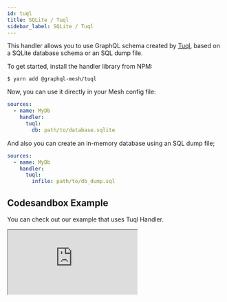 ```yaml
---
id: tuql
title: SQLite / Tuql
sidebar_label: SQLite / Tuql
---
```


This handler allows you to use GraphQL schema created by [Tuql](https://github.com/bradleyboy/tuql), based on a SQLite database schema or an SQL dump file.

To get started, install the handler library from NPM:

```
$ yarn add @graphql-mesh/tuql
```

Now, you can use it directly in your Mesh config file:

```yml
sources:
  - name: MyDb
    handler:
      tuql:
        db: path/to/database.sqlite
```

And also you can create an in-memory database using an SQL dump file;

```yml
sources:
  - name: MyDb
    handler:
      tuql:
        infile: path/to/db_dump.sql
```

## Codesandbox Example

You can check out our example that uses Tuql Handler.

<iframe
     src="https://codesandbox.io/embed/github/Urigo/graphql-mesh/tree/master/examples/sqlite-chinook?fontsize=14&hidenavigation=1&theme=dark&module=%2F.meshrc.yml"
     style={{width:"100%", height:"500px", border:"0", borderRadius: "4px", overflow:"hidden"}}
     title="chinook-example"
     allow="geolocation; microphone; camera; midi; vr; accelerometer; gyroscope; payment; ambient-light-sensor; encrypted-media; usb"
     sandbox="allow-modals allow-forms allow-popups allow-scripts allow-same-origin"/>

## Config API Reference

{@import ../generated-markdown/TuqlHandler.generated.md}
